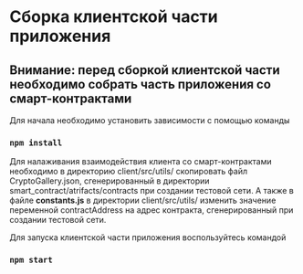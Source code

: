 # Сборка клиентской части приложения

## Внимание: перед сборкой клиентской части необходимо собрать часть приложения со смарт-контрактами

Для начала необходимо установить зависимости с помощью команды

### `npm install`

Для налаживания взаимодействия клиента со смарт-контрактами необходимо в директорию client/src/utils/ скопировать файл <string>CryptoGallery.json</string>, сгенерированный в директории smart_contract/atrifacts/contracts при создании тестовой сети. А также в файле <strong>constants.js</strong> в директории client/src/utils/ изменить значение переменной contractAddress на адрес контракта, сгенерированный при создании тестовой сети.

Для запуска клиентской части приложения воспользуйтесь командой

### `npm start`
